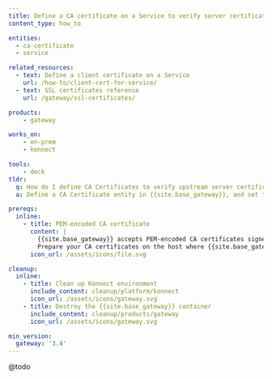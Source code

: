 ```yaml
---
title: Define a CA certificate on a Service to verify server certificates
content_type: how_to

entities: 
  - ca-certificate
  - service

related_resources:
  - text: Define a client certificate on a Service
    url: /how-to/client-cert-for-service/
  - text: SSL certificates reference
    url: /gateway/ssl-certificates/

products:
    - gateway

works_on:
    - on-prem
    - konnect

tools:
    - deck
tldr:
  q: How do I define CA Certificates to verify upstream server certificates for a specific Gateway Service?
  a: Define a CA Certificate entity in {{site.base_gateway}}, and set the ID of that entity via the `ca_certificate` parameter of a Gateway Service.

prereqs:
  inline:
    - title: PEM-encoded CA certificate
      content: |
        {{site.base_gateway}} accepts PEM-encoded CA certificates signed by a central certificate authority (CA).
        Prepare your CA certificates on the host where {{site.base_gateway}} is running. 
      icon_url: /assets/icons/file.svg

cleanup:
  inline:
    - title: Clean up Konnect environment
      include_content: cleanup/platform/konnect
      icon_url: /assets/icons/gateway.svg
    - title: Destroy the {{site.base_gateway}} container
      include_content: cleanup/products/gateway
      icon_url: /assets/icons/gateway.svg

min_version:
  gateway: '3.4'
---
```


@todo